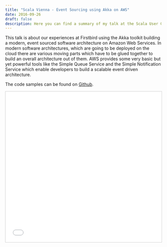 ```yaml
---
title: "Scala Vienna - Event Sourcing using Akka on AWS"
date: 2016-09-26
draft: false
description: Here you can find a summary of my talk at the Scala User Group in Vienna, as well as the presentation.
---
```


This talk is about our experiences at Firstbird using the Akka toolkit building a modern, event sourced software architecture on Amazon Web Services. In modern software architectures, which are going to be deployed on the cloud there are various moving parts which have to be glued together to build an overall architecture out of them. AWS provides some very basic but yet powerful tools like the Simple Queue Service and the Simple Notification Service which enable developers to build a scalable event driven architecture.

The code samples can be found on [Github](https://github.com/dpfeiffer/event-sourcing-aws-akka-showcase).

<iframe src="//www.slideshare.net/slideshow/embed_code/key/nYlnagKBiOUb2C" width="595" height="485" frameborder="0" marginwidth="0" marginheight="0" scrolling="no" style="border:1px solid #CCC; border-width:1px; margin-bottom:5px; max-width: 100%;" allowfullscreen> </iframe>
